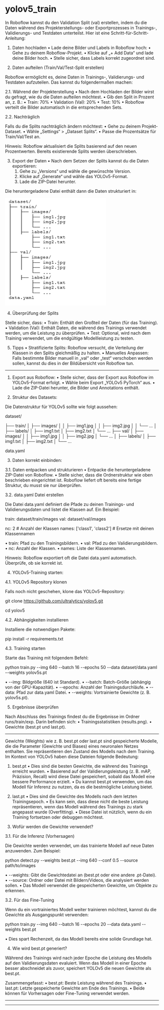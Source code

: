 # yolov5_train

In Roboflow kannst du den Validation Split (val) erstellen, indem du die Daten während des Projekterstellungs- oder Exportprozesses in Trainings-, Validierungs- und Testdaten unterteilst. Hier ist eine Schritt-für-Schritt-Anleitung:

1. Daten hochladen
	•	Lade deine Bilder und Labels in Roboflow hoch:
	•	Gehe zu deinem Roboflow-Projekt.
	•	Klicke auf „+ Add Data“ und lade deine Bilder hoch.
	•	Stelle sicher, dass Labels korrekt zugeordnet sind.

2. Daten aufteilen (Train/Val/Test-Split erstellen)

Roboflow ermöglicht es, deine Daten in Trainings-, Validierungs- und Testdaten aufzuteilen. Das kannst du folgendermaßen machen:

2.1. Während der Projekterstellung
	•	Nach dem Hochladen der Bilder wirst du gefragt, wie du die Daten aufteilen möchtest.
	•	Gib den Split in Prozent an, z. B.:
	•	Train: 70%
	•	Validation (Val): 20%
	•	Test: 10%
	•	Roboflow verteilt die Bilder automatisch in die entsprechenden Sets.

2.2. Nachträglich

Falls du die Splits nachträglich ändern möchtest:
	•	Gehe zu deinem Projekt-Dataset.
	•	Wähle „Settings“ > „Dataset Splits“.
	•	Passe die Prozentsätze für Train/Val/Test an.

Hinweis: Roboflow aktualisiert die Splits basierend auf den neuen Prozentwerten. Bereits existierende Splits werden überschrieben.

3. Export der Daten
	•	Nach dem Setzen der Splits kannst du die Daten exportieren:
	1.	Gehe zu „Versions“ und wähle die gewünschte Version.
	2.	Klicke auf „Generate“ und wähle das YOLOv5-Format.
	3.	Lade die ZIP-Datei herunter.

Die heruntergeladene Datei enthält dann die Daten strukturiert in:

![Bild](pic/datenstruktur.png)

4. Überprüfung der Splits

Stelle sicher, dass:
	•	Train: Enthält den Großteil der Daten (für das Training).
	•	Validation (Val): Enthält Daten, die während des Trainings verwendet werden, um die Leistung zu überprüfen.
	•	Test: Optional, wird nach dem Training verwendet, um die endgültige Modellleistung zu testen.

5. Tipps
	•	Stratifizierte Splits: Roboflow versucht, die Verteilung der Klassen in den Splits gleichmäßig zu halten.
	•	Manuelles Anpassen: Falls bestimmte Bilder manuell in „val“ oder „test“ verschoben werden sollen, kannst du dies in der Bildübersicht von Roboflow tun.

----

1. Export aus Roboflow:
	•	Stelle sicher, dass der Export aus Roboflow im YOLOv5-Format erfolgt.
	•	Wähle beim Export „YOLOv5 PyTorch“ aus.
	•	Lade die ZIP-Datei herunter, die Bilder und Annotations enthält.

2. Struktur des Datasets:

Die Datenstruktur für YOLOv5 sollte wie folgt aussehen:

dataset/

├── train/
│   ├── images/
│   │   ├── img1.jpg
│   │   ├── img2.jpg
│   │   └── ...
│   ├── labels/
│       ├── img1.txt
│       ├── img2.txt
│       └── ...
├── val/
│   ├── images/
│   │   ├── img1.jpg
│   │   ├── img2.jpg
│       └── ...
│   ├── labels/
│       ├── img1.txt
│       ├── img2.txt
│       └── ...

data.yaml

3. Daten korrekt einbinden:

3.1. Daten entpacken und strukturieren
	•	Entpacke die heruntergeladene ZIP-Datei von Roboflow.
	•	Stelle sicher, dass die Ordnerstruktur wie oben beschrieben eingerichtet ist. Roboflow liefert oft bereits eine fertige Struktur, du musst sie nur überprüfen.

3.2. data.yaml Datei erstellen

Die Datei data.yaml definiert die Pfade zu deinen Trainings- und Validierungsdaten und listet die Klassen auf. Ein Beispiel:

train: dataset/train/images
val: dataset/val/images

nc: 2  # Anzahl der Klassen
names: ['class1', 'class2']  # Ersetze mit deinen Klassennamen

• train: Pfad zu den Trainingsbildern.
• val: Pfad zu den Validierungsbildern.
• nc: Anzahl der Klassen.
• names: Liste der Klassennamen.

Hinweis: Roboflow exportiert oft die Datei data.yaml automatisch. Überprüfe, ob sie korrekt ist.

4. YOLOv5-Training starten:

4.1. YOLOv5 Repository klonen

Falls noch nicht geschehen, klone das YOLOv5-Repository:

git clone https://github.com/ultralytics/yolov5.git

cd yolov5

4.2. Abhängigkeiten installieren

Installiere die notwendigen Pakete:

pip install -r requirements.txt

4.3. Training starten

Starte das Training mit folgendem Befehl:

python train.py --img 640 --batch 16 --epochs 50 --data dataset/data.yaml --weights yolov5s.pt

•	--img: Bildgröße (640 ist Standard).
•	--batch: Batch-Größe (abhängig von der GPU-Kapazität).
•	--epochs: Anzahl der Trainingsdurchläufe.
•	--data: Pfad zur data.yaml Datei.
•	--weights: Vortrainierte Gewichte (z. B. yolov5s.pt).

5. Ergebnisse überprüfen

Nach Abschluss des Trainings findest du die Ergebnisse im Ordner runs/train/exp. Darin befinden sich:
	•	Trainingsstatistiken (results.png).
	•	Gewichte (best.pt und last.pt).


 ---

 Gewichte (Weights) wie z. B. best.pt oder last.pt sind gespeicherte Modelle, die die Parameter (Gewichte und Biases) eines neuronalen Netzes enthalten. Sie repräsentieren den Zustand des Modells nach dem Training. Im Kontext von YOLOv5 haben diese Dateien folgende Bedeutung:

1. best.pt
	•	Dies sind die besten Gewichte, die während des Trainings erreicht wurden.
	•	Basierend auf der Validierungsleistung (z. B. mAP, Präzision, Recall) wird diese Datei gespeichert, sobald das Modell eine bessere Performance erzielt.
	•	Du kannst best.pt verwenden, um das Modell für Inferenz zu nutzen, da es die bestmögliche Leistung bietet.

2. last.pt
	•	Dies sind die Gewichte des Modells nach dem letzten Trainingsepoch.
	•	Es kann sein, dass diese nicht die beste Leistung repräsentieren, wenn das Modell während des Trainings zu stark angepasst wurde (Overfitting).
	•	Diese Datei ist nützlich, wenn du ein Training fortsetzen oder debuggen möchtest.

3. Wofür werden die Gewichte verwendet?

3.1. Für die Inferenz (Vorhersagen)

Die Gewichte werden verwendet, um das trainierte Modell auf neue Daten anzuwenden. Zum Beispiel:

python detect.py --weights best.pt --img 640 --conf 0.5 --source path/to/images

•	--weights: Gibt die Gewichtedatei an (best.pt oder eine andere .pt-Datei).
•	--source: Ordner oder Datei mit Bildern/Videos, die analysiert werden sollen.
•	Das Modell verwendet die gespeicherten Gewichte, um Objekte zu erkennen.

3.2. Für das Fine-Tuning

Wenn du ein vortrainiertes Modell weiter trainieren möchtest, kannst du die Gewichte als Ausgangspunkt verwenden:

python train.py --img 640 --batch 16 --epochs 20 --data data.yaml --weights best.pt

•	Dies spart Rechenzeit, da das Modell bereits eine solide Grundlage hat.

4. Wie wird best.pt generiert?

Während des Trainings wird nach jeder Epoche die Leistung des Modells auf den Validierungsdaten evaluiert. Wenn das Modell in einer Epoche besser abschneidet als zuvor, speichert YOLOv5 die neuen Gewichte als best.pt.

Zusammengefasst:
•	best.pt: Beste Leistung während des Trainings.
•	last.pt: Letzte gespeicherte Gewichte am Ende des Trainings.
•	Beide können für Vorhersagen oder Fine-Tuning verwendet werden.

---
---


